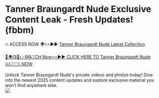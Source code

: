 # Tanner Braungardt Nude Exclusive Content Leak - Fresh Updates! (fbbm)

🔥 ACCESS NOW 🌍==►► <a href="https://tinyurl.com/yc657z5k" rel="nofollow">Tanner Braungardt Nude Latest Collection</a>
<br><br>
[🔴🌍📺📱👉WA𝚃CH Now==►► CLICK HERE TO Tanner Braungardt Nude 𝚆𝙰𝚃𝙲𝙷 NOW](https://tinyurl.com/yc657z5k)
<br><br>
Unlock Tanner Braungardt Nude's private videos and photos today! Dive into the newest 2025 content updates and explore exclusive material you won’t find anywhere else.
<br>
<a href="https://tinyurl.com/yc657z5k" rel="nofollow" data-target="animated-image.originalLink"><img src="https://camo.githubusercontent.com/8a4f000d20f83aca3bf7ec5f350d767afa0574a8a352519fd8cfa583a6f93a33/68747470733a2f2f692e696d6775722e636f6d2f644a486b345a712e676966" data-canonical-src="https://i.imgur.com/dJHk4Zq.gif" style="max-width: 100%; display: inline-block;" data-target="animated-image.originalImage"></a>
<br>
